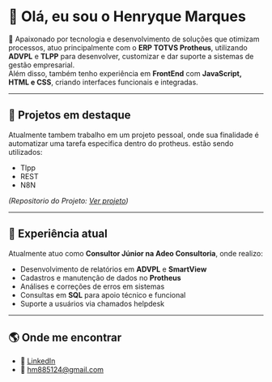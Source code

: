 # 👋 Olá, eu sou o Henryque Marques

🎯 Apaixonado por tecnologia e desenvolvimento de soluções que otimizam processos, atuo principalmente com o **ERP TOTVS Protheus**, utilizando **ADVPL** e **TLPP** para desenvolver, customizar e dar suporte a sistemas de gestão empresarial.  
Além disso, também tenho experiência em **FrontEnd** com **JavaScript, HTML e CSS**, criando interfaces funcionais e integradas.

---
## 🚀 Projetos em destaque
Atualmente tambem trabalho em um projeto pessoal, onde sua finalidade é automatizar uma tarefa especifica dentro do protheus.
estão sendo utilizados:
- Tlpp
- REST
- N8N

*(Repositorio do Projeto: [Ver projeto](https://github.com/seu-usuario/seu-projeto))*

---

## 💼 Experiência atual
Atualmente atuo como **Consultor Júnior na Adeo Consultoria**, onde realizo:
- Desenvolvimento de relatórios em **ADVPL** e **SmartView**  
- Cadastros e manutenção de dados no **Protheus**  
- Análises e correções de erros em sistemas  
- Consultas em **SQL** para apoio técnico e funcional  
- Suporte a usuários via chamados helpdesk  

---

## 🌎 Onde me encontrar
- 💼 [LinkedIn](https://www.linkedin.com/in/henryque-marques-de-oliveira)  
- 📧 hm885124@gmail.com  
